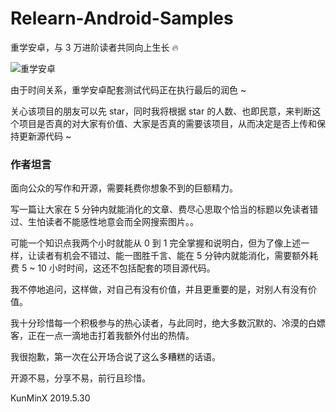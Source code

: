 # Relearn-Android-Samples
重学安卓，与 3 万进阶读者共同向上生长 🔥

![重学安卓](https://upload-images.jianshu.io/upload_images/57036-479dc1be6e378ed7.png)

由于时间关系，重学安卓配套测试代码正在执行最后的润色 ~

关心该项目的朋友可以先 star，同时我将根据 star 的人数、也即民意，来判断这个项目是否真的对大家有价值、大家是否真的需要该项目，从而决定是否上传和保持更新源代码 ~

### 作者坦言

面向公众的写作和开源，需要耗费你想象不到的巨额精力。

写一篇让大家在 5 分钟内就能消化的文章、费尽心思取个恰当的标题以免读者错过、生怕读者不能感性地意会而全网搜索图片。。

可能一个知识点我两个小时就能从 0 到 1 完全掌握和说明白，但为了像上述一样，让读者有机会不错过、能一图胜千言、能在 5 分钟内就能消化，需要额外耗费 5 ~ 10 小时时间，这还不包括配套的项目源代码。

我不停地追问，这样做，对自己有没有价值，并且更重要的是，对别人有没有价值。

我十分珍惜每一个积极参与的热心读者，与此同时，绝大多数沉默的、冷漠的白嫖客，正在一点一滴地击打着我额外付出的热情。

我很抱歉，第一次在公开场合说了这么多糟糕的话语。

开源不易，分享不易，前行且珍惜。

KunMinX 2019.5.30

